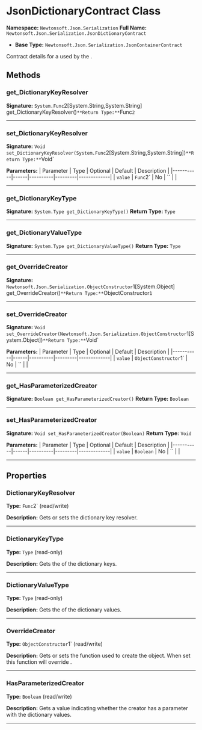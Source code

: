 # JsonDictionaryContract Class

**Namespace:** `Newtonsoft.Json.Serialization`
**Full Name:** `Newtonsoft.Json.Serialization.JsonDictionaryContract`
- **Base Type:** `Newtonsoft.Json.Serialization.JsonContainerContract`

Contract details for a  used by the .

## Methods

### get_DictionaryKeyResolver

**Signature:** `System.Func`2[System.String,System.String] get_DictionaryKeyResolver()`
**Return Type:** `Func`2`

---

### set_DictionaryKeyResolver

**Signature:** `Void set_DictionaryKeyResolver(System.Func`2[System.String,System.String])`
**Return Type:** `Void`

**Parameters:**
| Parameter | Type | Optional | Default | Description |
|-----------|------|----------|---------|-------------|
| `value` | `Func`2` | No | `` |  |

---

### get_DictionaryKeyType

**Signature:** `System.Type get_DictionaryKeyType()`
**Return Type:** `Type`

---

### get_DictionaryValueType

**Signature:** `System.Type get_DictionaryValueType()`
**Return Type:** `Type`

---

### get_OverrideCreator

**Signature:** `Newtonsoft.Json.Serialization.ObjectConstructor`1[System.Object] get_OverrideCreator()`
**Return Type:** `ObjectConstructor`1`

---

### set_OverrideCreator

**Signature:** `Void set_OverrideCreator(Newtonsoft.Json.Serialization.ObjectConstructor`1[System.Object])`
**Return Type:** `Void`

**Parameters:**
| Parameter | Type | Optional | Default | Description |
|-----------|------|----------|---------|-------------|
| `value` | `ObjectConstructor`1` | No | `` |  |

---

### get_HasParameterizedCreator

**Signature:** `Boolean get_HasParameterizedCreator()`
**Return Type:** `Boolean`

---

### set_HasParameterizedCreator

**Signature:** `Void set_HasParameterizedCreator(Boolean)`
**Return Type:** `Void`

**Parameters:**
| Parameter | Type | Optional | Default | Description |
|-----------|------|----------|---------|-------------|
| `value` | `Boolean` | No | `` |  |

---

## Properties

### DictionaryKeyResolver

**Type:** `Func`2` (read/write)

**Description:** Gets or sets the dictionary key resolver.

---

### DictionaryKeyType

**Type:** `Type` (read-only)

**Description:** Gets the  of the dictionary keys.

---

### DictionaryValueType

**Type:** `Type` (read-only)

**Description:** Gets the  of the dictionary values.

---

### OverrideCreator

**Type:** `ObjectConstructor`1` (read/write)

**Description:** Gets or sets the function used to create the object. When set this function will override .

---

### HasParameterizedCreator

**Type:** `Boolean` (read/write)

**Description:** Gets a value indicating whether the creator has a parameter with the dictionary values.

---